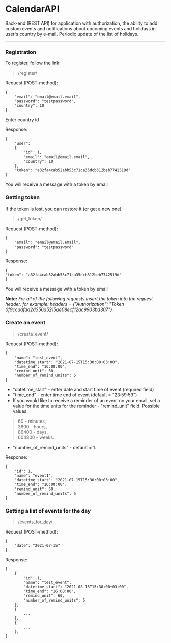 # CalendarAPI

Back-end (REST API) for application with authorization, the ability to add custom events and notifications about upcoming events and holidays in user's country by e-mail.
Periodic update of the list of holidays.

____

### Registration

To register, follow the link:
> /register/

Request (POST-method):
```
{
    "email": "email@email.email",
    "password": "testpassword",
    "country": 10
}
```
Enter country id

Response:
```
{
    "user": 
    {
        "id": 1,
        "email": "email@email.email",
        "country": 10
    },
    "token": "a32fa4cab52abb53c71ca35dcb312beb7742519d"
}
```
You will receive a message with a token by email


### Getting token

If the token is lost, you can restore it (or get a new one)
> /get_token/

Request (POST-method):
```
{
    "email": "email@email.email",
    "password": "testpassword"
}
```

Response:
```
{
"token": "a32fa4cab52abb53c71ca35dcb312beb7742519d"
}
```
You will receive a message with a token by email


**Note:**
*For all of the following requests insert the token into the request header, for example:*
*headers = {"Authorization": "Token 0f9ccdafdd2d356d5215ae08ecf12ac9903bd307"}*


### Create an event

> /create_event/

Request (POST-method):
```
{
    "name": "test_event",
    "datetime_start": "2021-07-15T15:30:00+03:00",
    "time_end": "16:00:00",
    "remind_unit": 60,
    "number_of_remind_units": 5
}
```

- "datetime_start" - enter date and start time of event (required field)  
- "time_end" - enter time end of event (default = "23:59:59")  
- If you would like to receive a reminder of an event on your email, set a value for the time units for the reminder -  "remind_unit" field.
Possible values:  
> 60 - minutes,  
> 3600 - hours,  
> 86400 - days,  
> 604800 - weeks.  

- "number_of_remind_units" - default = 1.

Response:
```
{
    "id": 1,
    "name": "event1",
    "datetime_start": "2021-07-15T15:30:00+03:00",
    "time_end": "16:00:00",
    "remind_unit": 60,
    "number_of_remind_units": 5
}
```

### Getting a list of events for the day

> /events_for_day/

Request (POST-method):
```
{
    "date": "2021-07-15"
}
```

Response:
```
[
    {
        "id": 1,
        "name": "test_event",
        "datetime_start": "2021-08-15T15:30:00+03:00",
        "time_end": "16:00:00",
        "remind_unit": 60,
        "number_of_remind_units": 5
    },
    {
        ...
    },
    {
        ...
    },
]
```


